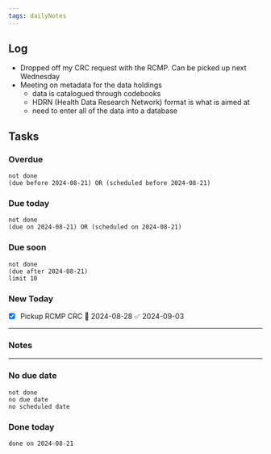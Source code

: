 ```yaml
---
tags: dailyNotes
---
```

## Log
- Dropped off my CRC request with the RCMP. Can be picked up next Wednesday
- Meeting on metadata for the data holdings
	- data is catalogued through codebooks
	- HDRN (Health Data Research Network) format is what is aimed at
	- need to enter all of the data into a database

## Tasks
### Overdue
```tasks
not done
(due before 2024-08-21) OR (scheduled before 2024-08-21)
```

### Due today
```tasks
not done
(due on 2024-08-21) OR (scheduled on 2024-08-21)
```

### Due soon
```tasks
not done
(due after 2024-08-21)
limit 10
```

### New Today
- [x] Pickup RCMP CRC 📅 2024-08-28 ✅ 2024-09-03
----
### Notes

----
### No due date
```tasks
not done
no due date
no scheduled date
```

### Done today
```tasks
done on 2024-08-21
```
